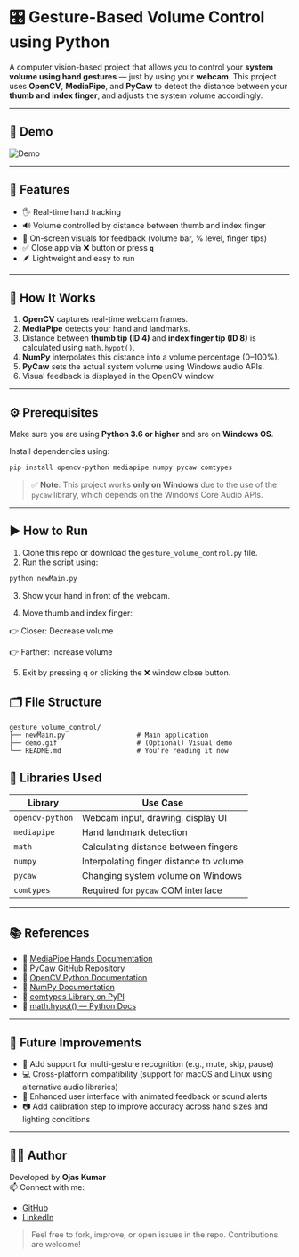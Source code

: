 # 🎛️ Gesture-Based Volume Control using Python

A computer vision-based project that allows you to control your **system volume using hand gestures** — just by using your **webcam**. This project uses **OpenCV**, **MediaPipe**, and **PyCaw** to detect the distance between your **thumb and index finger**, and adjusts the system volume accordingly.

---

## 📸 Demo

![Demo](demo.gif) <!-- Add a GIF or screenshot of your app here -->

---

## 📌 Features

- 🖐️ Real-time hand tracking
- 🔊 Volume controlled by distance between thumb and index finger
- 🎨 On-screen visuals for feedback (volume bar, % level, finger tips)
- ✅ Close app via ❌ button or press **`q`**
- 🪶 Lightweight and easy to run

---

## 🧠 How It Works

1. **OpenCV** captures real-time webcam frames.
2. **MediaPipe** detects your hand and landmarks.
3. Distance between **thumb tip (ID 4)** and **index finger tip (ID 8)** is calculated using `math.hypot()`.
4. **NumPy** interpolates this distance into a volume percentage (0–100%).
5. **PyCaw** sets the actual system volume using Windows audio APIs.
6. Visual feedback is displayed in the OpenCV window.

---

## ⚙️ Prerequisites

Make sure you are using **Python 3.6 or higher** and are on **Windows OS**.

Install dependencies using:

```bash
pip install opencv-python mediapipe numpy pycaw comtypes
```
> ✅ **Note**: This project works **only on Windows** due to the use of the `pycaw` library,
> which depends on the Windows Core Audio APIs.

---

## ▶️ How to Run

1. Clone this repo or download the `gesture_volume_control.py` file.
2. Run the script using:

```bash
python newMain.py
```

3. Show your hand in front of the webcam.

4. Move thumb and index finger:

  👉 Closer: Decrease volume

  👉 Farther: Increase volume

5. Exit by pressing q or clicking the ❌ window close button.

## 🗂️ File Structure

    gesture_volume_control/
    ├── newMain.py                  # Main application
    ├── demo.gif                    # (Optional) Visual demo
    └── README.md                   # You're reading it now
    
## 🧰 Libraries Used

| Library         | Use Case                                |
| --------------- | --------------------------------------- |
| `opencv-python` | Webcam input, drawing, display UI       |
| `mediapipe`     | Hand landmark detection                 |
| `math`          | Calculating distance between fingers    |
| `numpy`         | Interpolating finger distance to volume |
| `pycaw`         | Changing system volume on Windows       |
| `comtypes`      | Required for `pycaw` COM interface      |

---

## 📚 References

- 📘 [MediaPipe Hands Documentation](https://google.github.io/mediapipe/solutions/hands)
- 📘 [PyCaw GitHub Repository](https://github.com/AndreMiras/pycaw)
- 📘 [OpenCV Python Documentation](https://docs.opencv.org/master/)
- 📘 [NumPy Documentation](https://numpy.org/doc/)
- 📘 [comtypes Library on PyPI](https://pypi.org/project/comtypes/)
- 📘 [math.hypot() — Python Docs](https://docs.python.org/3/library/math.html#math.hypot)

---

## 🚀 Future Improvements

- 🤖 Add support for multi-gesture recognition (e.g., mute, skip, pause)
- 💻 Cross-platform compatibility (support for macOS and Linux using alternative audio libraries)
- 🎨 Enhanced user interface with animated feedback or sound alerts
- 📷 Add calibration step to improve accuracy across hand sizes and lighting conditions

---

## 🙋‍♂️ Author

Developed by **Ojas Kumar**  
📫 Connect with me:  
- [GitHub](https://github.com/)  
- [LinkedIn](https://www.linkedin.com/)  

> Feel free to fork, improve, or open issues in the repo. Contributions are welcome!


    



